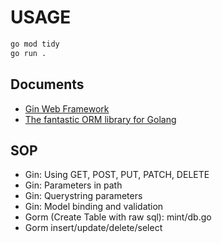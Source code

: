 # USAGE

```bash
go mod tidy
go run .
```

## Documents

- [Gin Web Framework](https://github.com/gin-gonic/gin)
- [The fantastic ORM library for Golang](https://gorm.io/docs/)

## SOP

- Gin: Using GET, POST, PUT, PATCH, DELETE
- Gin: Parameters in path
- Gin: Querystring parameters
- Gin: Model binding and validation
- Gorm (Create Table with raw sql): mint/db.go
- Gorm insert/update/delete/select
